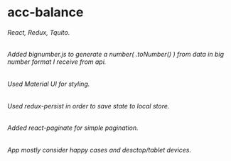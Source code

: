 # acc-balance
###### React, Redux, Tquito. 
######  Added bignumber.js to generate a number( .toNumber() ) from data in big number format I receive from api.
######  Used Material UI for styling.
######  Used redux-persist in order to save state to local store. 
######  Added react-paginate for simple pagination. 
######  App mostly consider happy cases and desctop/tablet devices. 
